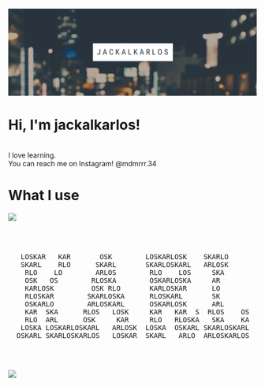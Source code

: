 <img src="https://raw.githubusercontent.com/jackalkarlos/jackalkarlos/main/City%20Night%20Lights%20Tumblr%20Banner.png" width="1000" title="hover text"></img>
<h1>Hi, I'm jackalkarlos!</h1><br>
I love learning.<br>
You can reach me on Instagram! @mdmrrr.34<br>

# What I use

<img src="https://img.shields.io/static/v1?label=OS&message=Kali%20Linux&color=brightgreen">

<pre>
&nbsp;&nbsp;&nbsp;&nbsp;&nbsp;&nbsp;&nbsp;&nbsp;&nbsp;&nbsp;&nbsp;&nbsp;&nbsp;&nbsp;&nbsp;&nbsp;&nbsp;&nbsp;&nbsp;&nbsp;&nbsp;&nbsp;&nbsp;&nbsp;&nbsp;&nbsp;&nbsp;&nbsp;&nbsp;&nbsp;&nbsp;&nbsp;&nbsp;&nbsp;&nbsp;&nbsp;&nbsp;&nbsp;&nbsp;&nbsp;&nbsp;&nbsp;&nbsp;&nbsp;&nbsp;&nbsp;&nbsp;&nbsp;&nbsp;&nbsp;&nbsp;&nbsp;&nbsp;&nbsp;&nbsp;&nbsp;&nbsp;&nbsp;&nbsp;&nbsp;&nbsp;&nbsp;&nbsp;&nbsp;&nbsp;&nbsp;&nbsp;&nbsp;&nbsp;&nbsp;&nbsp;&nbsp;&nbsp;&nbsp;&nbsp;&nbsp;&nbsp;&nbsp;&nbsp;&nbsp;&nbsp;&nbsp;&nbsp;&nbsp;&nbsp;&nbsp;
&nbsp;&nbsp;&nbsp;&nbsp;&nbsp;&nbsp;&nbsp;&nbsp;&nbsp;&nbsp;&nbsp;&nbsp;&nbsp;&nbsp;&nbsp;&nbsp;&nbsp;&nbsp;&nbsp;&nbsp;&nbsp;&nbsp;&nbsp;&nbsp;&nbsp;&nbsp;&nbsp;&nbsp;&nbsp;&nbsp;&nbsp;&nbsp;&nbsp;&nbsp;&nbsp;&nbsp;&nbsp;&nbsp;&nbsp;&nbsp;&nbsp;&nbsp;&nbsp;&nbsp;&nbsp;&nbsp;&nbsp;&nbsp;&nbsp;&nbsp;&nbsp;&nbsp;&nbsp;&nbsp;&nbsp;&nbsp;&nbsp;&nbsp;&nbsp;&nbsp;&nbsp;&nbsp;&nbsp;&nbsp;&nbsp;&nbsp;&nbsp;&nbsp;&nbsp;&nbsp;&nbsp;&nbsp;&nbsp;&nbsp;&nbsp;&nbsp;&nbsp;&nbsp;&nbsp;&nbsp;&nbsp;&nbsp;&nbsp;&nbsp;&nbsp;&nbsp;
&nbsp;&nbsp;&nbsp;&nbsp;&nbsp;&nbsp;&nbsp;&nbsp;&nbsp;&nbsp;&nbsp;&nbsp;&nbsp;&nbsp;&nbsp;&nbsp;&nbsp;&nbsp;&nbsp;&nbsp;&nbsp;&nbsp;&nbsp;&nbsp;&nbsp;&nbsp;&nbsp;&nbsp;&nbsp;&nbsp;&nbsp;&nbsp;&nbsp;&nbsp;&nbsp;&nbsp;&nbsp;&nbsp;&nbsp;&nbsp;&nbsp;&nbsp;&nbsp;&nbsp;&nbsp;&nbsp;&nbsp;&nbsp;&nbsp;&nbsp;&nbsp;&nbsp;&nbsp;&nbsp;&nbsp;&nbsp;&nbsp;&nbsp;&nbsp;&nbsp;&nbsp;&nbsp;&nbsp;&nbsp;&nbsp;&nbsp;&nbsp;&nbsp;&nbsp;&nbsp;&nbsp;&nbsp;&nbsp;&nbsp;&nbsp;&nbsp;&nbsp;&nbsp;&nbsp;&nbsp;&nbsp;&nbsp;&nbsp;&nbsp;&nbsp;&nbsp;
&nbsp;&nbsp;&nbsp;LOSKAR&nbsp;&nbsp;&nbsp;KAR&nbsp;&nbsp;&nbsp;&nbsp;&nbsp;&nbsp;&nbsp;OSK&nbsp;&nbsp;&nbsp;&nbsp;&nbsp;&nbsp;&nbsp;&nbsp;LOSKARLOSK&nbsp;&nbsp;&nbsp;&nbsp;SKARLO&nbsp;&nbsp;&nbsp;&nbsp;&nbsp;&nbsp;&nbsp;&nbsp;&nbsp;&nbsp;LOSKAR&nbsp;&nbsp;&nbsp;&nbsp;&nbsp;&nbsp;LOSK&nbsp;&nbsp;L&nbsp;&nbsp;&nbsp;&nbsp;
&nbsp;&nbsp;&nbsp;SKARL&nbsp;&nbsp;&nbsp;&nbsp;RLO&nbsp;&nbsp;&nbsp;&nbsp;&nbsp;&nbsp;SKARL&nbsp;&nbsp;&nbsp;&nbsp;&nbsp;&nbsp;&nbsp;SKARLOSKARL&nbsp;&nbsp;&nbsp;ARLOSK&nbsp;&nbsp;&nbsp;&nbsp;&nbsp;&nbsp;&nbsp;&nbsp;&nbsp;OSKARLOS&nbsp;&nbsp;&nbsp;LOSKARLOSK&nbsp;&nbsp;&nbsp;
&nbsp;&nbsp;&nbsp;&nbsp;RLO&nbsp;&nbsp;&nbsp;&nbsp;LO&nbsp;&nbsp;&nbsp;&nbsp;&nbsp;&nbsp;&nbsp;&nbsp;ARLOS&nbsp;&nbsp;&nbsp;&nbsp;&nbsp;&nbsp;&nbsp;&nbsp;RLO&nbsp;&nbsp;&nbsp;&nbsp;LOS&nbsp;&nbsp;&nbsp;&nbsp;&nbsp;SKA&nbsp;&nbsp;&nbsp;&nbsp;&nbsp;&nbsp;&nbsp;&nbsp;&nbsp;SKAR&nbsp;&nbsp;SKAR&nbsp;OSKAR&nbsp;&nbsp;SKAR&nbsp;&nbsp;&nbsp;
&nbsp;&nbsp;&nbsp;&nbsp;OSK&nbsp;&nbsp;&nbsp;OS&nbsp;&nbsp;&nbsp;&nbsp;&nbsp;&nbsp;&nbsp;&nbsp;RLOSKA&nbsp;&nbsp;&nbsp;&nbsp;&nbsp;&nbsp;&nbsp;&nbsp;OSKARLOSKA&nbsp;&nbsp;&nbsp;&nbsp;&nbsp;AR&nbsp;&nbsp;&nbsp;&nbsp;&nbsp;&nbsp;&nbsp;&nbsp;&nbsp;&nbsp;ARL&nbsp;&nbsp;&nbsp;&nbsp;RLO&nbsp;KARLO&nbsp;&nbsp;&nbsp;&nbsp;&nbsp;&nbsp;&nbsp;&nbsp;&nbsp;
&nbsp;&nbsp;&nbsp;&nbsp;KARLOSK&nbsp;&nbsp;&nbsp;&nbsp;&nbsp;&nbsp;&nbsp;&nbsp;&nbsp;OSK&nbsp;RLO&nbsp;&nbsp;&nbsp;&nbsp;&nbsp;&nbsp;&nbsp;KARLOSKAR&nbsp;&nbsp;&nbsp;&nbsp;&nbsp;&nbsp;LO&nbsp;&nbsp;&nbsp;&nbsp;&nbsp;&nbsp;&nbsp;&nbsp;&nbsp;RLOS&nbsp;&nbsp;&nbsp;&nbsp;OSKA&nbsp;LOSKA&nbsp;&nbsp;&nbsp;&nbsp;&nbsp;&nbsp;&nbsp;&nbsp;
&nbsp;&nbsp;&nbsp;&nbsp;RLOSKAR&nbsp;&nbsp;&nbsp;&nbsp;&nbsp;&nbsp;&nbsp;&nbsp;SKARLOSKA&nbsp;&nbsp;&nbsp;&nbsp;&nbsp;&nbsp;RLOSKARL&nbsp;&nbsp;&nbsp;&nbsp;&nbsp;&nbsp;&nbsp;SK&nbsp;&nbsp;&nbsp;&nbsp;&nbsp;&nbsp;&nbsp;&nbsp;&nbsp;OSKA&nbsp;&nbsp;&nbsp;&nbsp;KARL&nbsp;&nbsp;&nbsp;&nbsp;RLOSK&nbsp;&nbsp;&nbsp;&nbsp;&nbsp;
&nbsp;&nbsp;&nbsp;&nbsp;OSKARLO&nbsp;&nbsp;&nbsp;&nbsp;&nbsp;&nbsp;&nbsp;&nbsp;ARLOSKARL&nbsp;&nbsp;&nbsp;&nbsp;&nbsp;&nbsp;OSKARLOSK&nbsp;&nbsp;&nbsp;&nbsp;&nbsp;&nbsp;ARL&nbsp;&nbsp;&nbsp;&nbsp;&nbsp;&nbsp;&nbsp;&nbsp;&nbsp;ARL&nbsp;&nbsp;&nbsp;&nbsp;RLO&nbsp;&nbsp;&nbsp;&nbsp;&nbsp;&nbsp;SKAR&nbsp;&nbsp;&nbsp;&nbsp;&nbsp;
&nbsp;&nbsp;&nbsp;&nbsp;KAR&nbsp;&nbsp;SKA&nbsp;&nbsp;&nbsp;&nbsp;&nbsp;&nbsp;RLOS&nbsp;&nbsp;&nbsp;LOSK&nbsp;&nbsp;&nbsp;&nbsp;&nbsp;KAR&nbsp;&nbsp;&nbsp;KAR&nbsp;&nbsp;S&nbsp;&nbsp;RLOS&nbsp;&nbsp;&nbsp;&nbsp;OS&nbsp;&nbsp;&nbsp;LOS&nbsp;&nbsp;&nbsp;&nbsp;OSK&nbsp;&nbsp;&nbsp;&nbsp;&nbsp;&nbsp;&nbsp;RLOS&nbsp;&nbsp;&nbsp;&nbsp;
&nbsp;&nbsp;&nbsp;&nbsp;RLO&nbsp;&nbsp;ARL&nbsp;&nbsp;&nbsp;&nbsp;&nbsp;&nbsp;OSK&nbsp;&nbsp;&nbsp;&nbsp;&nbsp;KAR&nbsp;&nbsp;&nbsp;&nbsp;&nbsp;RLO&nbsp;&nbsp;&nbsp;RLOSKA&nbsp;&nbsp;&nbsp;SKA&nbsp;&nbsp;&nbsp;&nbsp;KA&nbsp;&nbsp;&nbsp;SKAR&nbsp;&nbsp;SKAR&nbsp;OSKA&nbsp;&nbsp;OSKA&nbsp;&nbsp;&nbsp;&nbsp;
&nbsp;&nbsp;&nbsp;LOSKA&nbsp;LOSKARLOSKARL&nbsp;&nbsp;&nbsp;ARLOSK&nbsp;&nbsp;LOSKA&nbsp;&nbsp;OSKARL&nbsp;SKARLOSKARL&nbsp;&nbsp;&nbsp;&nbsp;RLOSKARL&nbsp;&nbsp;KARLOSKARL&nbsp;&nbsp;&nbsp;&nbsp;
&nbsp;&nbsp;OSKARL&nbsp;SKARLOSKARLOS&nbsp;&nbsp;&nbsp;LOSKAR&nbsp;&nbsp;SKARL&nbsp;&nbsp;&nbsp;ARLO&nbsp;&nbsp;ARLOSKARLOS&nbsp;&nbsp;&nbsp;&nbsp;&nbsp;SKARLO&nbsp;&nbsp;&nbsp;RLOSKARLO&nbsp;&nbsp;&nbsp;&nbsp;&nbsp;
&nbsp;&nbsp;&nbsp;&nbsp;&nbsp;&nbsp;&nbsp;&nbsp;&nbsp;&nbsp;&nbsp;&nbsp;&nbsp;&nbsp;&nbsp;&nbsp;&nbsp;&nbsp;&nbsp;&nbsp;&nbsp;&nbsp;&nbsp;&nbsp;&nbsp;&nbsp;&nbsp;&nbsp;&nbsp;&nbsp;&nbsp;&nbsp;&nbsp;&nbsp;&nbsp;&nbsp;&nbsp;&nbsp;&nbsp;&nbsp;&nbsp;&nbsp;&nbsp;&nbsp;&nbsp;&nbsp;&nbsp;&nbsp;&nbsp;&nbsp;&nbsp;&nbsp;&nbsp;&nbsp;&nbsp;&nbsp;&nbsp;&nbsp;&nbsp;&nbsp;&nbsp;&nbsp;&nbsp;&nbsp;&nbsp;&nbsp;&nbsp;&nbsp;&nbsp;&nbsp;&nbsp;&nbsp;&nbsp;&nbsp;&nbsp;&nbsp;&nbsp;&nbsp;&nbsp;&nbsp;&nbsp;&nbsp;&nbsp;&nbsp;&nbsp;&nbsp;
&nbsp;&nbsp;&nbsp;&nbsp;&nbsp;&nbsp;&nbsp;&nbsp;&nbsp;&nbsp;&nbsp;&nbsp;&nbsp;&nbsp;&nbsp;&nbsp;&nbsp;&nbsp;&nbsp;&nbsp;&nbsp;&nbsp;&nbsp;&nbsp;&nbsp;&nbsp;&nbsp;&nbsp;&nbsp;&nbsp;&nbsp;&nbsp;&nbsp;&nbsp;&nbsp;&nbsp;&nbsp;&nbsp;&nbsp;&nbsp;&nbsp;&nbsp;&nbsp;&nbsp;&nbsp;&nbsp;&nbsp;&nbsp;&nbsp;&nbsp;&nbsp;&nbsp;&nbsp;&nbsp;&nbsp;&nbsp;&nbsp;&nbsp;&nbsp;&nbsp;&nbsp;&nbsp;&nbsp;&nbsp;&nbsp;&nbsp;&nbsp;&nbsp;&nbsp;&nbsp;&nbsp;&nbsp;&nbsp;&nbsp;&nbsp;&nbsp;&nbsp;&nbsp;&nbsp;&nbsp;&nbsp;&nbsp;&nbsp;&nbsp;&nbsp;&nbsp;

</pre>
<img src="http://pngimg.com/uploads/jackal/jackal_PNG4.png" width="500"></img>

<!---
jackalkarlos/jackalkarlos is a ✨ special ✨ repository because its `README.md` (this file) appears on your GitHub profile.
You can click the Preview link to take a look at your changes.
--->
